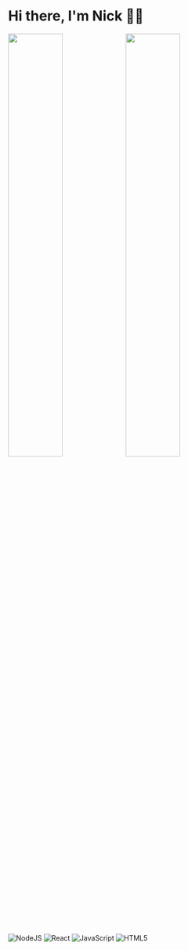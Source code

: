 # Hi there, I'm Nick 👋🏽

<img align = "left" width= "47%" src = "https://github-readme-stats.vercel.app/api?username=NicksonLagat&show_icons=true&theme=radical"/>
<img align = "left" width= "47%" src = "https://github-readme-stats.vercel.app/api/top-langs/?username=NicksonLagat&layout=compact"/>



![NodeJS](https://img.shields.io/badge/node.js-6DA55F?style=for-the-badge&logo=node.js&logoColor=white)
![React](https://img.shields.io/badge/react-%2320232a.svg?style=for-the-badge&logo=react&logoColor=%2361DAFB)
![JavaScript](https://img.shields.io/badge/javascript-%23323330.svg?style=for-the-badge&logo=javascript&logoColor=%23F7DF1E)
![HTML5](https://img.shields.io/badge/html5-%23E34F26.svg?style=for-the-badge&logo=html5&logoColor=white)


